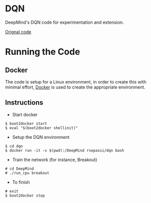 # DQN

DeepMind's DQN code for experimentation and extension.

[Orignal code](https://sites.google.com/a/deepmind.com/dqn/)

# Running the Code
## Docker
The code is setup for a Linux environment, in order to create this with minimal effort, [Docker](https://www.docker.com/) is used to create the appropriate environment.

## Instructions
* Start docker
```
$ boot2docker start
$ eval "$(boot2docker shellinit)" 
```

*  Setup the DQN environment
```
$ cd dqn
$ docker run -it -v $(pwd):/DeepMind rsepassi/dqn bash
```

*  Train the network (for instance, Breakout)
```
# cd DeepMind
# ./run_cpu breakout
```

*  To finish
```
# exit
$ boot2docker stop
```